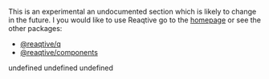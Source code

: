 This is an experimental an undocumented section which is likely to change in the future. I you would like to use Reaqtive go to the [homepage](https://github.com/xuuajii/reaqtive/tree/master) or see the other packages:
- [@reaqtive/q](https://github.com/xuuajii/reaqtive/tree/master/packages/q)
- [@reaqtive/components](https://github.com/xuuajii/reaqtive/tree/master/packages/components)
      
undefined
undefined
undefined